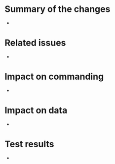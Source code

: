 # Summary of the changes

- 

# Related issues

- 
 

# Impact on commanding

-

# Impact on data

-

# Test results

-
